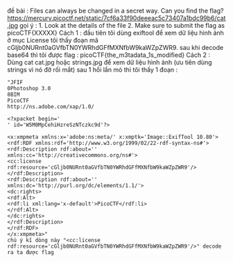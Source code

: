 đề bài : Files can always be changed in a secret way. Can you find the flag? https://mercury.picoctf.net/static/7cf6a33f90deeeac5c73407a1bdc99b6/cat.jpg
gọi ý : 1. Look at the details of the file 2. Make sure to submit the flag as picoCTF{XXXXX}
Cách 1 : đầu tiên tôi dùng exiftool để xem dữ liệu hình ảnh
ở mục License tôi thấy đoạn mã cGljb0NURnt0aGVfbTN0YWRhdGFfMXNfbW9kaWZpZWR9. sau khi decode base64 thì tôi được flag :
picoCTF{the_m3tadata_1s_modified}
Cách 2 : Dùng cat cat.jpg hoặc strings.jpg để xem dữ liệu hình ảnh (ưu tiên dùng strings vì nó đỡ rối mắt)
sau 1 hồi lần mò thì tôi thấy 1 đoạn :

```
"JFIF
0Photoshop 3.0
8BIM
PicoCTF
http://ns.adobe.com/xap/1.0/

<?xpacket begin='
' id='W5M0MpCehiHzreSzNTczkc9d'?>

<x:xmpmeta xmlns:x='adobe:ns:meta/' x:xmptk='Image::ExifTool 10.80'>
<rdf:RDF xmlns:rdf='http://www.w3.org/1999/02/22-rdf-syntax-ns#'>
<rdf:Description rdf:about=''
xmlns:cc='http://creativecommons.org/ns#'>
<cc:license rdf:resource='cGljb0NURnt0aGVfbTN0YWRhdGFfMXNfbW9kaWZpZWR9'/>
</rdf:Description>
<rdf:Description rdf:about=''
xmlns:dc='http://purl.org/dc/elements/1.1/'>
<dc:rights>
<rdf:Alt>
<rdf:li xml:lang='x-default'>PicoCTF</rdf:li>
</rdf:Alt>
</dc:rights>
</rdf:Description>
</rdf:RDF>
</x:xmpmeta>"
chú ý kĩ dòng này "<cc:license rdf:resource='cGljb0NURnt0aGVfbTN0YWRhdGFfMXNfbW9kaWZpZWR9'/>" decode ra ta được flag
```
